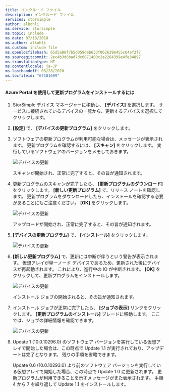 ```yaml
---
title: インクルード ファイル
description: インクルード ファイル
services: storsimple
author: alkohli
ms.service: storsimple
ms.topic: include
ms.date: 07/18/2018
ms.author: alkohli
ms.custom: include file
ms.openlocfilehash: 65d5a88f7b5d059deb633f062639e455c64ef2f7
ms.sourcegitcommit: 2ec4b3d0bad7dc0071400c2a2264399e4fe34897
ms.translationtype: HT
ms.contentlocale: ja-JP
ms.lasthandoff: 03/28/2020
ms.locfileid: "67181699"
---
```

#### <a name="to-install-updates-via-the-azure-portal"></a>Azure Portal を使用して更新プログラムをインストールするには

1. StorSimple デバイス マネージャーに移動し、 **[デバイス]** を選択します。 サービスに接続されているデバイスの一覧から、更新するデバイスを選択してクリックします。

2. **[設定]** で、 **[デバイスの更新プログラム]** をクリックします。  

3. ソフトウェアの更新プログラムが利用可能な場合は、メッセージが表示されます。 更新プログラムを確認するには、 **[スキャン]** をクリックします。 実行しているソフトウェアのバージョンをメモしておきます。 

    ![デバイスの更新](../includes/media/storsimple-virtual-array-install-update-via-portal-11/azupdate3m1.png)

    スキャンが開始され、正常に完了すると、その旨が通知されます。
 
4. 更新プログラムのスキャンが完了したら、 **[更新プログラムのダウンロード]** をクリックします。 **[新しい更新プログラム]** で、リリース ノートを確認します。 更新プログラムをダウンロードしたら、インストールを確認する必要があることにもご注意ください。 **[OK]** をクリックします。

    ![デバイスの更新](../includes/media/storsimple-virtual-array-install-update-via-portal-11/azupdate6m.png)

    アップロードが開始され、正常に完了すると、その旨が通知されます。

5. **[デバイスの更新プログラム]** で、 **[インストール]** をクリックします。

     ![デバイスの更新](../includes/media/storsimple-virtual-array-install-update-via-portal-11/azupdate11m1.png)

6. **[新しい更新プログラム]** で、更新には中断が伴うという警告が表示されます。 仮想アレイが単一ノード デバイスであるため、更新された後にデバイスが再起動されます。 これにより、進行中の IO が中断されます。 **[OK]** をクリックして、更新プログラムをインストールします。

    ![デバイスの更新](../includes/media/storsimple-virtual-array-install-update-via-portal-11/azupdate12m.png)

    インストール ジョブの開始されると、その旨が通知されます。

7.  インストール ジョブが正常に完了したら、 **[ジョブの表示]** リンクをクリックします。 **[更新プログラムのインストール]** ブレードに移動します。 ここでは、ジョブの詳細情報を確認できます。 

    ![デバイスの更新](../includes/media/storsimple-virtual-array-install-update-via-portal-11/azupdate16m1.png)

8. Update 1 (10.0.10296.0) のソフトウェア バージョンを実行している仮想アレイで開始した場合は、この時点で Update 1.1 が実行されており、アップデートは完了となります。 残りの手順を省略できます。 

    Update 0.6 (10.0.10293.0) より前のソフトウェア バージョンを実行している仮想アレイで開始した場合、この時点で Update 1.0 に更新されます。 更新プログラムが利用できることを示すメッセージがまた表示されます。 手順 4 から 7 を繰り返して Update 1.1 をインストールします。

    

